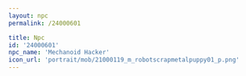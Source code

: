 ```yaml
---
layout: npc
permalink: /24000601

title: Npc
id: '24000601'
npc_name: 'Mechanoid Hacker'
icon_url: 'portrait/mob/21000119_m_robotscrapmetalpuppy01_p.png'
---
```

